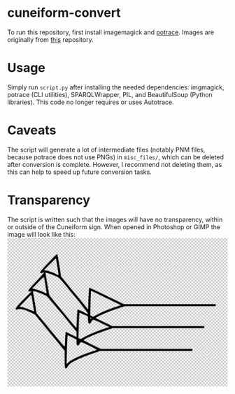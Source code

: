 # cuneiform-convert
To run this repository, first install imagemagick and [potrace](https://potrace.sourceforge.net/). Images are originally from [this](https://github.com/oaregithub/OAsigns) repository. 
# Usage
Simply run `script.py` after installing the needed dependencies: imgmagick, potrace (CLI utilities), SPARQLWrapper, PIL, and BeautifulSoup (Python libraries). This code no longer requires or uses Autotrace.
# Caveats
The script will generate a lot of intermediate files (notably PNM files, because potrace does not use PNGs) in `misc_files/`, which can be deleted after conversion is complete. However, I recommend not deleting them, as this can help to speed up future conversion tasks.
# Transparency
The script is written such that the images will have no transparency, within or outside of the Cuneiform sign. When opened in Photoshop or GIMP the image will look like this:
![A cuneiform sign with transparent background](sample_output/sample.png)
